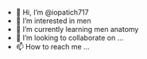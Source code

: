 - 👋 Hi, I’m @iopatich717
- 👀 I’m interested in men
- 🌱 I’m currently learning men anatomy
- 💞️ I’m looking to collaborate on ...
- 📫 How to reach me ...

<!---
iopatich717/iopatich717 is a ✨ special ✨ repository because its `README.md` (this file) appears on your GitHub profile.
You can click the Preview link to take a look at your changes.
--->
